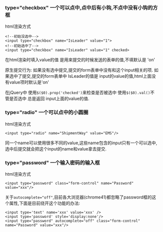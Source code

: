 ### type="checkbox" 一个可以点中,点中后有小钩,不点中没有小钩的方框
html渲染方式
```
<!--初始没选中-->
<input type="checkbox" name="IsLeader" value="1">
<!--初始选中了-->
<input type="checkbox" name="IsLeader" value="1" checked>
```
在html渲染时填入value的值 是用来提交的时候发送的表单的值,不填默认是 'on'

原生提交行为:
	如果没有选中提交,提交的form表单中没有和这个input相关的项.
	如果选中了提交,提交的form表单中 IsLeader的值是 input的value的值,html上面没有value项时默认是'on'

在jQuery中
	使用`$($0).prop('checked')`来检查是否被选中
	使用`$($0).val()`不管是否选中 总是返回 input上面的value的值.

### type="radio" 一个可以点中的小圆圈
html渲染方式
```
<input type="radio" name="ShipmentWay" value="EMS"/>
```
同一个name可以使用很多不同的value,这些name包含的input只有一个可以选中,选中后提交就会把这个input的name和value拿去提交.

### type="password" 一个输入密码的输入框
html渲染方式
```
<input type="password" class="form-control" name="Password" value="xxx"/>
```

关于`autocomplete="off"`,目前各大浏览器(chrome41)都忽略了password框的这个属性,下面是目前绕开这个功能的办法:
```
<input type='text' name='xxx' value='xxx' />
<input type='password' style='display:none'/>
<input type="password" autocomplete="off" class="form-control" name="Password" value="xxx"/>
```